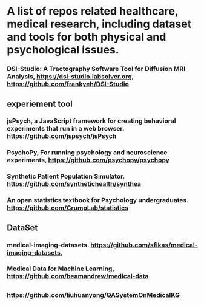 # A list of repos related healthcare, medical research, including dataset and tools for both physical and psychological issues.

### DSI-Studio: A Tractography Software Tool for Diffusion MRI Analysis, https://dsi-studio.labsolver.org, https://github.com/frankyeh/DSI-Studio

## experiement tool
### jsPsych, a JavaScript framework for creating behavioral experiments that run in a web browser. https://github.com/jspsych/jsPsych
### PsychoPy, For running psychology and neuroscience experiments, https://github.com/psychopy/psychopy
### Synthetic Patient Population Simulator. https://github.com/synthetichealth/synthea
### An open statistics textbook for Psychology undergraduates. https://github.com/CrumpLab/statistics

## DataSet
### medical-imaging-datasets.  https://github.com/sfikas/medical-imaging-datasets, 
### Medical Data for Machine Learning, https://github.com/beamandrew/medical-data

## 
### https://github.com/liuhuanyong/QASystemOnMedicalKG






